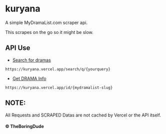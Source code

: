 # kuryana
A simple MyDramaList.com scraper api.

This scrapes on the go so it might be slow.

## API Use
- [Search for dramas](https://kuryana.vercel.app/search/q/)
```
https://kuryana.vercel.app/search/q/{yourquery}
```
- [Get DRAMA Info](https://kuryana.vercel.app/id/)
```
https://kuryana.vercel.app/id/{mydramalist-slug}
```

## NOTE:
All Requests and SCRAPED Datas are not cached by Vercel or the API itself.

#### &copy; TheBoringDude